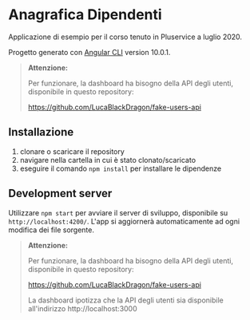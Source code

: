 # Anagrafica Dipendenti

Applicazione di esempio per il corso tenuto in Pluservice a luglio 2020.

Progetto generato con [Angular CLI](https://github.com/angular/angular-cli) version 10.0.1.

> **Attenzione:**
> 
> Per funzionare, la dashboard ha bisogno della API degli utenti, disponibile in questo repository:
>
> https://github.com/LucaBlackDragon/fake-users-api

## Installazione

1. clonare o scaricare il repository
2. navigare nella cartella in cui è stato clonato/scaricato
3. eseguire il comando `npm install` per installare le dipendenze

## Development server

Utilizzare `npm start` per avviare il server di sviluppo, disponibile su `http://localhost:4200/`. L'app si aggiornerà automaticamente ad ogni modifica dei file sorgente.

> **Attenzione:**
> 
> Per funzionare, la dashboard ha bisogno della API degli utenti, disponibile in questo repository:
>
> https://github.com/LucaBlackDragon/fake-users-api
>
> La dashboard ipotizza che la API degli utenti sia disponibile all'indirizzo http://localhost:3000
